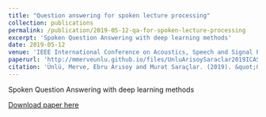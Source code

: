 ```yaml
---
title: "Question answering for spoken lecture processing"
collection: publications
permalink: /publication/2019-05-12-qa-for-spoken-lecture-processing
excerpt: 'Spoken Question Answering with deep learning methods'
date: 2019-05-12
venue: 'IEEE International Conference on Acoustics, Speech and Signal Processing (ICASSP)'
paperurl: 'http://mmerveunlu.github.io/files/UnluArisoySaraclar2019ICASSP.pdf'
citation: 'Ünlü, Merve, Ebru Arısoy and Murat Saraçlar. (2019). &quot;Question answering for spoken lecture processing&quot; <i>ICASSP (2019)</i>'
---
```

Spoken Question Answering with deep learning methods

[Download paper here](http://mmerveunlu.github.io/files/UnluArisoySaraclar2019ICASSP.pdf)
